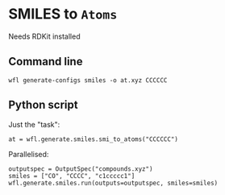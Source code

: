 # SMILES to `Atoms` 

Needs RDKit installed

## Command line

```
wfl generate-configs smiles -o at.xyz CCCCCC
```

## Python script

Just the "task":
```
at = wfl.generate.smiles.smi_to_atoms("CCCCCC")
```

Parallelised:
```
outputspec = OutputSpec("compounds.xyz")
smiles = ["CO", "CCCC", "c1ccccc1"]
wfl.generate.smiles.run(outputs=outputspec, smiles=smiles)
```
